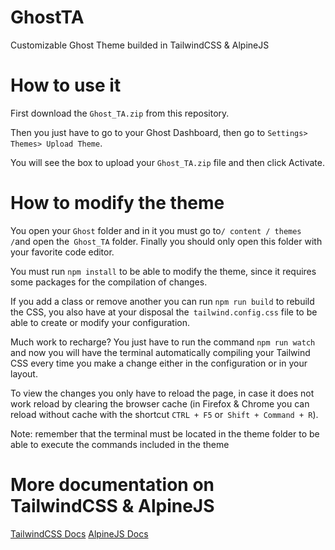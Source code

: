 # GhostTA
Customizable Ghost Theme builded in TailwindCSS &amp; AlpineJS

# How to use it
First download the `Ghost_TA.zip` from this repository.

Then you just have to go to your Ghost Dashboard, then go to `Settings> Themes> Upload Theme`.

You will see the box to upload your `Ghost_TA.zip` file and then click Activate.

# How to modify the theme
You open your `Ghost` folder and in it you must go to` / content / themes / `and open the` Ghost_TA` folder. Finally you should only open this folder with your favorite code editor.

You must run `npm install` to be able to modify the theme, since it requires some packages for the compilation of changes.

If you add a class or remove another you can run `npm run build` to rebuild the CSS, you also have at your disposal the` tailwind.config.css` file to be able to create or modify your configuration.

Much work to recharge? You just have to run the command `npm run watch` and now you will have the terminal automatically compiling your Tailwind CSS every time you make a change either in the configuration or in your layout.

To view the changes you only have to reload the page, in case it does not work reload by clearing the browser cache (in Firefox & Chrome you can reload without cache with the shortcut `CTRL + F5` or` Shift + Command + R`).

Note: remember that the terminal must be located in the theme folder to be able to execute the commands included in the theme

# More documentation on TailwindCSS & AlpineJS
[TailwindCSS Docs](https://tailwindcss.com/docs)
[AlpineJS Docs](https://alpinejs.dev/start-here)
